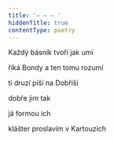 ```yaml
---
title: '– – – '
hiddenTitle: true
contentType: poetry
---
```


<section>

Každý básník tvoří jak umí

říká Bondy a ten tomu rozumí

ti druzí píší na Dobříši

dobře jim tak

já formou ich

klášter proslavím v Kartouzích

</section>
